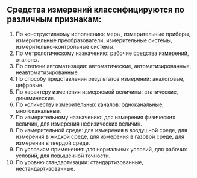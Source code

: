 ## Средства измерений классифицируются по различным признакам: 
1. По конструктивному исполнению: меры, измерительные приборы, измерительные преобразователи, измерительные системы, измерительно-контрольные системы.
2. По метрологическому назначению: рабочие средства измерений, эталоны.
3. По степени автоматизации: автоматические, автоматизированные, неавтоматизированные.
4. По способу представления результатов измерений: аналоговые, цифровые.
5. По характеру изменения измеряемой величины: статические, динамические.
6. По количеству измерительных каналов: одноканальные, многоканальные.
7. По измерительному назначению: для измерения физических величин, для измерения нефизических величин.
8. По измерительной среде: для измерения в воздушной среде, для измерения в жидкой среде, для измерения в газовой среде, для измерения в твердой среде.
9. По условиям применения: для нормальных условий, для рабочих условий, для повышенной точности.
10. По уровню стандартизации: стандартизованные, нестандартизованные.
